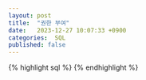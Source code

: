 ```yaml
---
layout: post
title:  "권한 부여"
date:   2023-12-27 10:07:33 +0900
categories:  SQL
published: false
---
```



{% highlight sql %}
{% endhighlight %}